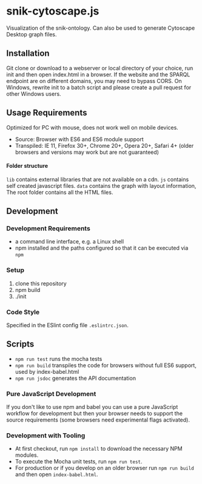 # snik-cytoscape.js
Visualization of the snik-ontology. Can also be used to generate Cytoscape Desktop graph files.

## Installation
Git clone or download to a webserver or local directory of your choice, run init and then open index.html in a browser.
If the website and the SPARQL endpoint are on different domains, you may need to bypass CORS.
On Windows, rewrite init to a batch script and please create a pull request for other Windows users.
## Usage Requirements
Optimized for PC with mouse, does not work well on mobile devices.

* Source: Browser with ES6 and ES6 module support
* Transpiled: IE 11, Firefox 30+, Chrome 20+, Opera 20+, Safari 4+ (older browsers and versions may work but are not guaranteed)

#### Folder structure
`lib` contains external libraries that are not available on a cdn. `js` contains self created javascript files. `data` contains the graph with layout information,
The root folder contains all the HTML files.

## Development

### Development Requirements

* a command line interface, e.g. a Linux shell
* npm installed and the paths configured so that it can be executed via `npm`

### Setup
1. clone this repository
2. npm build
3. ./init

### Code Style
Specified in the ESlint config file `.eslintrc.json`.

## Scripts
* `npm run test` runs the mocha tests
* `npm run build` transpiles the code for browsers without full ES6 support, used by index-babel.html
* `npm run jsdoc` generates the API documentation

### Pure JavaScript Development
If you don't like to use npm and babel you can use a pure JavaScript workflow for development but then your browser needs to support the source requirements (some browsers need experimental flags activated).

### Development with Tooling

* At first checkout, run `npm install` to download the necessary NPM modules.
* To execute the Mocha unit tests, run `npm run test`.
* For production or if you develop on an older browser run `npm run build` and then open `index-babel.html`.
